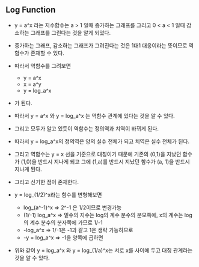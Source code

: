 ## Log Function

- y = a^x 라는 지수함수는 a > 1 일때 증가하는 그래프를 그리고 0 < a < 1 일때 감소하는 그래프를 그린다는 것을 알게 되었다.
- 증가하는 그래프, 감소하는 그래프가 그려진다는 것은 1대1 대응이라는 뜻이므로 역함수가 존재할 수 있다.
- 따라서 역함수를 그려보면
  - y = a^x
  - x = a^y
  - y = log_a^x
- 가  된다.
- 따라서 y = a^x 와 y = log_a^x 는 역함수 관계에 있다는 것을 알 수 있다.
- 그리고 모두가 알고 있듯이 역함수는 정의역과 치역이 바뀌게 된다.
- 따라서 y = log_a^x의 정의역은 양의 실수 전체가 되고 치역은 실수 전체가 된다.
- 그리고 역함수는 y = x 선을 기준으로 대칭이기 때문에 기존의 (0,1)을 지났던 함수가 (1,0)을 반드시 지나게 되고 그에 (1,a)를 반드시 지났던 함수가 (a, 1)을 반드시 지나게 된다.



- 그리고 신기한 점이 존재한다.
- y = log_(1/2)^x라는 함수를 변형해보면
  - log_(a^-1)^x	=>	2^-1 은 1/2이므로 변경가능
  - (1/-1) log_a^x  =>   밑수의 지수는 log의 계수 분수의 분모쪽에, x의 계수는 log의 계수 분수의 분자쪽에 가므로 1/-1
  -  -log_a^x           => 1/-1은 -1과 같고 1은 생략 가능하므로
  - -y = log_a^x      => -1을 양쪽에 곱하면



- 위와 같이 y = log_a^x 와 y = log_(1/a)^x는 서로 x를 사이에 두고 대칭 관계라는 것을 알 수 있다.